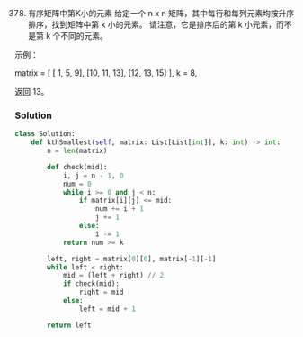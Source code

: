 378. 有序矩阵中第K小的元素
给定一个 n x n 矩阵，其中每行和每列元素均按升序排序，找到矩阵中第 k 小的元素。
请注意，它是排序后的第 k 小元素，而不是第 k 个不同的元素。



示例：

matrix = [
   [ 1,  5,  9],
   [10, 11, 13],
   [12, 13, 15]
],
k = 8,

返回 13。

### Solution
```python
class Solution:
    def kthSmallest(self, matrix: List[List[int]], k: int) -> int:
        n = len(matrix)

        def check(mid):
            i, j = n - 1, 0
            num = 0
            while i >= 0 and j < n:
                if matrix[i][j] <= mid:
                    num += i + 1
                    j += 1
                else:
                    i -= 1
            return num >= k

        left, right = matrix[0][0], matrix[-1][-1]
        while left < right:
            mid = (left + right) // 2
            if check(mid):
                right = mid
            else:
                left = mid + 1

        return left
```